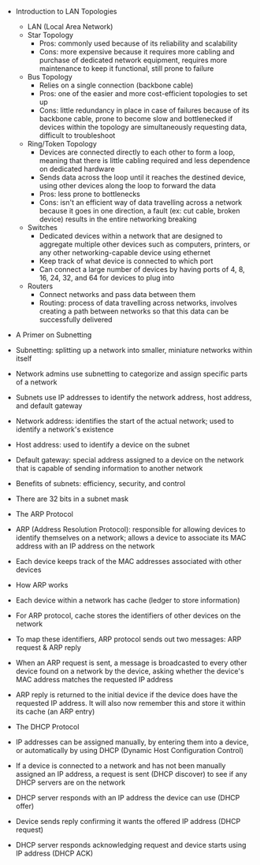 * Introduction to LAN Topologies
  * LAN (Local Area Network) 
  * Star Topology
    * Pros: commonly used because of its reliability and scalability
    * Cons: more expensive because it requires more cabling and purchase of dedicated network equipment, requires more maintenance to keep it functional, still prone to failure
  * Bus Topology
    * Relies on a single connection (backbone cable)
    * Pros: one of the easier and more cost-efficient topologies to set up
    * Cons: little redundancy in place in case of failures because of its backbone cable, prone to become slow and bottlenecked if devices within the topology are simultaneously requesting data, difficult to troubleshoot
  * Ring/Token Topology
    * Devices are connected directly to each other to form a loop, meaning that there is little cabling required and less dependence on dedicated hardware
    * Sends data across the loop until it reaches the destined device, using other devices along the loop to forward the data
    * Pros: less prone to bottlenecks
    * Cons: isn't an efficient way of data travelling across a network because it goes in one direction, a fault (ex: cut cable, broken device) results in the entire networking breaking
  * Switches
    * Dedicated devices within a network that are designed to aggregate multiple other devices such as computers, printers, or any other networking-capable device using ethernet
    * Keep track of what device is connected to which port
    * Can connect a large number of devices by having ports of 4, 8, 16, 24, 32, and 64 for devices to plug into
  * Routers
    * Connect networks and pass data between them
    * Routing: process of data travelling across networks, involves creating a path between networks so that this data can be successfully delivered
   
* A Primer on Subnetting
 * Subnetting: splitting up a network into smaller, miniature networks within itself
 * Network admins use subnetting to categorize and assign specific parts of a network
 * Subnets use IP addresses to identify the network address, host address, and default gateway
 * Network address: identifies the start of the actual network; used to identify a network's existence
 * Host address: used to identify a device on the subnet
 * Default gateway: special address assigned to a device on the network that is capable of sending information to another network
 * Benefits of subnets: efficiency, security, and control
 * There are 32 bits in a subnet mask

* The ARP Protocol
 * ARP (Address Resolution Protocol): responsible for allowing devices to identify themselves on a network; allows a device to associate its MAC address with an IP address on the network
 * Each device keeps track of the MAC addresses associated with other devices
 * How ARP works
  * Each device within a network has cache (ledger to store information)
  * For ARP protocol, cache stores the identifiers of other devices on the network
  * To map these identifiers, ARP protocol sends out two messages: ARP request & ARP reply
   * When an ARP request is sent, a message is broadcasted to every other device found on a network by the device, asking whether the device's MAC address matches the requested IP address
   * ARP reply is returned to the initial device if the device does have the requested IP address. It will also now remember this and store it within its cache (an ARP entry)

* The DHCP Protocol
 * IP addresses can be assigned manually, by entering them into a device, or automatically by using DHCP (Dynamic Host Configuration Control)
 * If a device is connected to a network and has not been manually assigned an IP address, a request is sent (DHCP discover) to see if any DHCP servers are on the network
 * DHCP server responds with an IP address the device can use (DHCP offer)
 * Device sends reply confirming it wants the offered IP address (DHCP request)
 * DHCP server responds acknowledging request and device starts using IP address (DHCP ACK)



